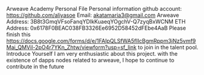 Arweave Academy Personal File
Personal information
github account: https://github.com/aliyasoe
Email: akatamaria3@gmail.com
Arweave Address: 3B8t3GmqVFsoFanqYDIkKuaeqYOgchV-Q7zyqBxWCNM
ETH Address: 0x6178F0BEAC038FB3326Ee6952D58452dFEbe4AaB
Please finish this https://docs.google.com/forms/d/e/1FAIpQLSfWA5fIIcBgmRppm3jNz5vmf9Mai_QMVil-2pO4r7YKn_Zhtw/viewform?usp=sf_link to join in the talent pool.
Introduce Yourself
I am very enthusiastic about this project. with the existence of dapps nodes related to arweave, I hope to continue to contribute in the future
